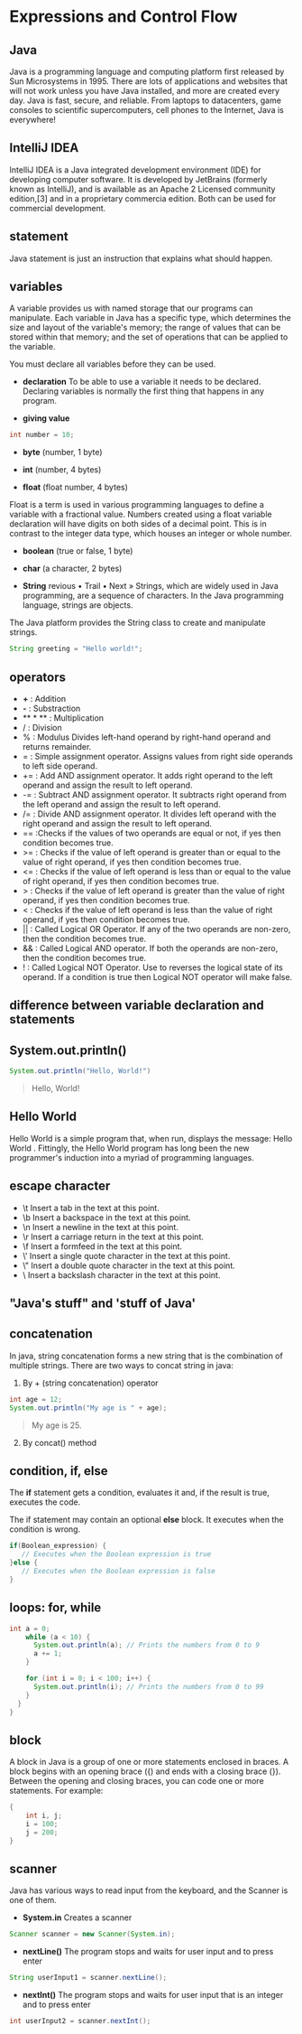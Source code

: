 # Expressions and Control Flow
## Java
Java is a programming language and computing platform first released by Sun Microsystems in 1995. There are lots of applications and websites that will not work unless you have Java installed, and more are created every day. Java is fast, secure, and reliable. From laptops to datacenters, game consoles to scientific supercomputers, cell phones to the Internet, Java is everywhere!

## IntelliJ IDEA
IntelliJ IDEA is a Java integrated development environment (IDE) for developing computer software. It is developed by JetBrains (formerly known as IntelliJ), and is available as an Apache 2 Licensed community edition,[3] and in a proprietary commercia edition. Both can be used for commercial development.

## statement
Java statement is just an instruction that explains what should happen.

## variables
A variable provides us with named storage that our programs can manipulate. Each variable in Java has a specific type, which determines the size and layout of the variable's memory; the range of values that can be stored within that memory; and the set of operations that can be applied to the variable.

You must declare all variables before they can be used.

* **declaration**
To be able to use a variable it needs to be declared. Declaring variables is normally the first thing that happens in any program.

* **giving value**
```java
int number = 10;
```

* **byte**
(number, 1 byte)

* **int**
(number, 4 bytes)

* **float**
(float number, 4 bytes)

Float is a term is used in various programming languages to define a variable with a fractional value. Numbers created using a float variable declaration will have digits on both sides of a decimal point. This is in contrast to the integer data type, which houses an integer or whole number.

* **boolean**
(true or false, 1 byte)

* **char**
(a character, 2 bytes)

* **String**
revious • Trail • Next »
Strings, which are widely used in Java programming, are a sequence of characters. In the Java programming language, strings are objects.

The Java platform provides the String class to create and manipulate strings.

```java
String greeting = "Hello world!";
```

## operators
* **+** : Addition
* **-** : Substraction
* ** \* ** : Multiplication
* / : Division
* % : Modulus 	Divides left-hand operand by right-hand operand and returns remainder.
* = : Simple assignment operator. Assigns values from right side operands to left side operand.
* += : Add AND assignment operator. It adds right operand to the left operand and assign the result to left operand.
* -= : Subtract AND assignment operator. It subtracts right operand from the left operand and assign the result to left operand.
* /= : Divide AND assignment operator. It divides left operand with the right operand and assign the result to left operand.
* == :Checks if the values of two operands are equal or not, if yes then condition becomes true.
* \>= : Checks if the value of left operand is greater than or equal to the value of right operand, if yes then condition becomes true.
* <= : Checks if the value of left operand is less than or equal to the value of right operand, if yes then condition becomes true.
* \> : Checks if the value of left operand is greater than the value of right operand, if yes then condition becomes true.
* \< : Checks if the value of left operand is less than the value of right operand, if yes then condition becomes true.
* || : Called Logical OR Operator. If any of the two operands are non-zero, then the condition becomes true.
* && : 	Called Logical AND operator. If both the operands are non-zero, then the condition becomes true.
* \! : Called Logical NOT Operator. Use to reverses the logical state of its operand. If a condition is true then Logical NOT operator will make false. 

## difference between variable declaration and statements

## System.out.println()
```java
System.out.println("Hello, World!")
```
> Hello, World!

## Hello World
Hello World is a simple program that, when run, displays the message: Hello World . Fittingly, the Hello World program has long been the new programmer's induction into a myriad of programming languages.

## escape character
* \\t Insert a tab in the text at this point.
* \\b Insert a backspace in the text at this point.
* \\n Insert a newline in the text at this point.
* \\r Insert a carriage return in the text at this point.
* \\f Insert a formfeed in the text at this point.
* \\' Insert a single quote character in the text at this point.
* \\" Insert a double quote character in the text at this point.
* \\ Insert a backslash character in the text at this point.

## "Java's stuff" and 'stuff of Java'

## concatenation
In java, string concatenation forms a new string that is the combination of multiple strings. There are two ways to concat string in java:

1. By + (string concatenation) operator
```java
int age = 12;
System.out.println("My age is " + age);
```

> My age is 25.

2. By concat() method

## condition, if, else
The **if** statement gets a condition, evaluates it and, if the result is true, executes the code.

The if statement may contain an optional **else** block. It executes when the condition is wrong.

```java
if(Boolean_expression) {
   // Executes when the Boolean expression is true
}else {
   // Executes when the Boolean expression is false
}
```

## loops: for, while
```java
int a = 0;
    while (a < 10) {
      System.out.println(a); // Prints the numbers from 0 to 9
      a += 1;
    }

    for (int i = 0; i < 100; i++) {
      System.out.println(i); // Prints the numbers from 0 to 99
    }
  }
}
```


## block
A block in Java is a group of one or more statements enclosed in braces. A block begins with an opening brace ({) and ends with a closing brace (}). Between the opening and closing braces, you can code one or more statements. For example:
```java
{
    int i, j;
    i = 100;
    j = 200;
}
```


##  scanner
Java has various ways to read input from the keyboard, and the Scanner is one of them.
* **System.in**
Creates a scanner

```java
Scanner scanner = new Scanner(System.in);
```

* **nextLine()**
The program stops and waits for user input and to press enter

```java
String userInput1 = scanner.nextLine();
```

* **nextInt()**
The program stops and waits for user input that is an integer and to press enter
```java
int userInput2 = scanner.nextInt();
